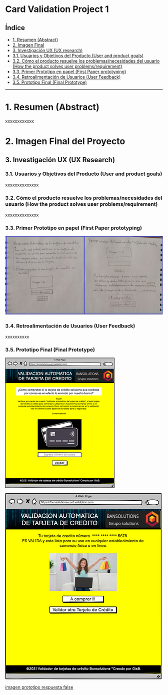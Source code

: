 # Card Validation Project 1

## Índice

* [1. Resumen (Abstract)](#1-Resumen)
* [2. Imagen Final](#2-Imagen-Final)
* [3. Investigación UX (UX research)](#3-Investigación-UX)
* [3.1. Usuarios y Objetivos del Producto (User and product goals)](#4-usuarios-y-objetivos-del-producto)
* [3.2. Cómo el producto resuelve los problemas/necesidades del usuario (How the product solves user problems/requirement)](#5-como-el-producto-resuelve-el-problema)
* [3.3. Primer Prototipo en papel (First Paper prototyping)](#6-primer-prototipo-en-papel)
* [3.4. Retroalimentación de Usuarios (User Feedback)](#7-retroalimentacion-de-usuario)
* [3.5. Prototipo Final (Final Prototype)](#8-prototipo-final)

***

# 1. Resumen (Abstract)
xxxxxxxxxxxx

# 2. Imagen Final del Proyecto


## 3. Investigación UX (UX Research)

### 3.1. Usuarios y Objetivos del Producto (User and product goals)
xxxxxxxxxxxxxx

### 3.2. Cómo el producto resuelve los problemas/necesidades del usuario (How the product solves user problems/requirement)
xxxxxxxxxxxxxx

### 3.3. Primer Prototipo en papel (First Paper prototyping)

![Imagen prototipo en papel](img/Paper-prototype.png)

### 3.4. Retroalimentación de Usuarios (User Feedback)

xxxxxxxxxx

### 3.5. Prototipo Final (Final Prototype)

![Imagen prototipo final en balsamiq](img/bienvenida.png)

![Imagen prototipo respuesta true](img/validadortrue.png)

[imagen prototipo respuesta false](img/validadorfalse.png)




